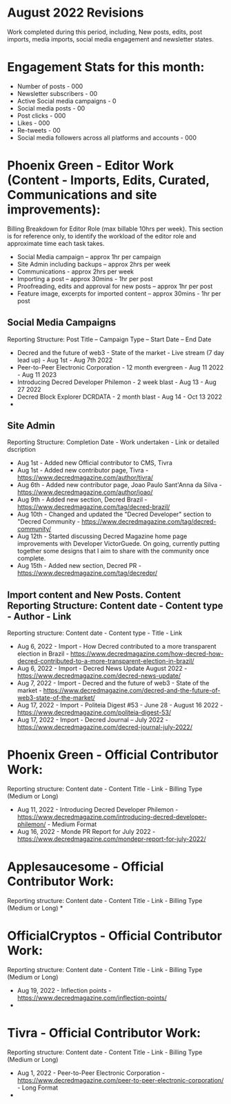 # August 2022 Revisions
Work completed during this period, including, New posts, edits, post imports, media imports, social media engagement and newsletter states.

# Engagement Stats for this month:
* Number of posts -  000
* Newsletter subscribers - 00
* Active Social media campaigns - 0
* Social media posts - 00
* Post clicks - 000
* Likes - 000
* Re-tweets - 00
* Social media followers across all platforms and accounts - 000



# Phoenix Green - Editor Work (Content - Imports, Edits, Curated, Communications and site improvements):

Billing Breakdown for Editor Role (max billable 10hrs per week).
This section is for reference only, to identify the workload of the editor role and approximate time each task takes.
* Social Media campaign – approx 1hr per campaign
* Site Admin including backups – approx 2hrs per week
* Communications - approx 2hrs per week
* Importing a post – approx 30mins - 1hr per post
* Proofreading, edits and approval for new posts – approx 1hr per post
* Feature image, excerpts for imported content – approx 30mins - 1hr per post 

## Social Media Campaigns 
Reporting Structure: Post Title – Campaign Type – Start Date – End Date
* Decred and the future of web3 - State of the market - Live stream (7 day lead up) - Aug 1st - Aug 7th 2022
* Peer-to-Peer Electronic Corporation - 12 month evergreen - Aug 11 2022 - Aug 11 2023
* Introducing Decred Developer Philemon - 2 week blast - Aug 13 - Aug 27 2022
* Decred Block Explorer DCRDATA - 2 month blast - Aug 14 - Oct 13 2022
* 

## Site Admin
Reporting Structure: Completion Date - Work undertaken - Link or detailed dscription
* Aug 1st - Added new Official contributor to CMS, Tivra
* Aug 1st - Added new contributor page, Tivra - https://www.decredmagazine.com/author/tivra/
* Aug 6th - Added new contributor page, Joao Paulo Sant'Anna da Silva - https://www.decredmagazine.com/author/joao/
* Aug 9th - Added new section, Decred Brazil - https://www.decredmagazine.com/tag/decred-brazil/
* Aug 10th - Changed and updated the "Decred Developer" section to "Decred Community - https://www.decredmagazine.com/tag/decred-community/
* Aug 12th - Started discussing Decred Magazine home page improvements with Developer VictorGuede. On going, currently putting together some designs that I aim to share with the community once complete.
* Aug 15th - Added new section, Decred PR - https://www.decredmagazine.com/tag/decredpr/

## Import content and New Posts. Content Reporting Structure: Content date - Content type - Author - Link
Reporting structure: Content date - Content type - Title - Link
* Aug 6, 2022 - Import - How Decred contributed to a more transparent election in Brazil - https://www.decredmagazine.com/how-decred-how-decred-contributed-to-a-more-transparent-election-in-brazil/
* Aug 6, 2022 - Import - Decred News Update August 2022 - https://www.decredmagazine.com/decred-news-update/
* Aug 7, 2022 - Import - Decred and the future of web3 - State of the market - https://www.decredmagazine.com/decred-and-the-future-of-web3-state-of-the-market/
* Aug 17, 2022 - Import - Politeia Digest #53 - June 28 - August 16 2022 - https://www.decredmagazine.com/politeia-digest-53/
* Aug 17, 2022 - Import - Decred Journal – July 2022 - https://www.decredmagazine.com/decred-journal-july-2022/


# Phoenix Green - Official Contributor Work:
Reporting structure: Content date - Content Title - Link - Billing Type (Medium or Long)
* Aug 11, 2022 - Introducing Decred Developer Philemon - https://www.decredmagazine.com/introducing-decred-developer-philemon/ - Medium Format
* Aug 16, 2022 - Monde PR Report for July 2022 - https://www.decredmagazine.com/mondepr-report-for-july-2022/

# Applesaucesome - Official Contributor Work:
Reporting structure: Content date - Content Title - Link - Billing Type (Medium or Long)
* 

# OfficialCryptos - Official Contributor Work:
Reporting structure: Content date - Content Title - Link - Billing Type (Medium or Long)
* Aug 19, 2022 - Inflection points - https://www.decredmagazine.com/inflection-points/
* 

# Tivra - Official Contributor Work:
Reporting structure: Content date - Content Title - Link - Billing Type (Medium or Long)
* Aug 1, 2022 - Peer-to-Peer Electronic Corporation - https://www.decredmagazine.com/peer-to-peer-electronic-corporation/ - Long Format
* 
